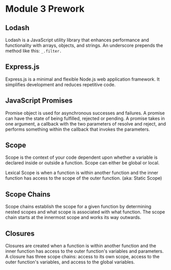 # Module 3 Prework

## Lodash

Lodash is a JavaScript utility library that enhances performance and functionality with arrays, objects, and strings. An underscore prepends the method like this: `_.filter.`

## Express.js

Express.js is a minimal and flexible Node.js web application framework. It simplifies development and reduces repetitive code.

## JavaScript Promises

Promise object is used for asynchronous successes and failures. A promise can have the state of being fulfilled, rejected or pending. A promise takes in one argument, a callback with the two parameters of resolve and reject, and performs something within the callback that invokes the parameters.

## Scope

Scope is the context of your code dependent upon whether a variable is declared inside or outside a function. Scope can either be global or local.

Lexical Scope is when a function is within another function and the inner function has access to the scope of the outer function. (aka: Static Scope)

## Scope Chains

Scope chains establish the scope for a given function by determining nested scopes and what scope is associated with what function. The scope chain starts at the innermost scope and works its way outwards.

## Closures

Closures are created when a function is within another function and the inner function has access to the outer function's variables and parameters. A closure has three scope chains: access to its own scope, access to the outer function's variables, and access to the global variables.

